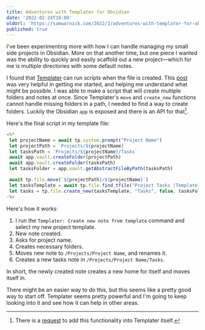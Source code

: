 ```yaml
---
title: Adventures with Templater for Obsidian
date: '2022-02-24T10:00'
oldUrl: 'https://samwarnick.com/2022/2/adventures-with-templater-for-obsidian'
published: true
---
```


I've been experimenting more with how I can handle managing my small side projects in Obsidian. More on that another time, but one piece I wanted was the ability to quickly and easily scaffold out a new project—which for me is multiple directories with some default notes.

I found that [Templater](https://silentvoid13.github.io/Templater/introduction.html) can run scripts when the file is created. This [post](http://www.macdrifter.com/2021/08/obsidian-templater-fun.html) was very helpful in getting me started, and helping me understand what might be possible. I was able to make a script that will create multiple folders and notes at once. Since Templater's `move` and `create_new` functions cannot handle missing folders in a path, I needed to find a way to create folders. Luckily the Obsidian `app` is exposed and there is an API for that[^1].

Here's the final script in my template file:

```js
<%*
 let projectName = await tp.system.prompt("Project Name")
 let projectPath = `Projects/${projectName}`
 let tasksPath = `Projects/${projectName}/Tasks`
 await app.vault.createFolder(projectPath)
 await app.vault.createFolder(tasksPath)
 let tasksFolder = app.vault.getAbstractFileByPath(tasksPath)

 await tp.file.move(`${projectPath}/${projectName}`)
 let tasksTemplate = await tp.file.find_tfile("Project Tasks (Template)")
 let tasks = tp.file.create_new(tasksTemplate, "Tasks", false, tasksFolder)
-%>
```

Here's how it works:
1. I run the `Templater: Create new note from template` command and select my new project template.
1. New note created.
2. Asks for project name.
3. Creates necessary folders.
4. Moves new note to `/Projects/Project Name`, and renames it.
5. Creates a new tasks note in `/Projects/Project Name/Tasks`.

In short, the newly created note creates a new home for itself and moves itself in.

There might be an easier way to do this, but this seems like a pretty good way to start off. Templater seems pretty powerful and I'm going to keep looking into it and see how it can help in other areas.

[^1]: There is a [request](https://github.com/SilentVoid13/Templater/issues/442) to add this functionality into Templater itself.
